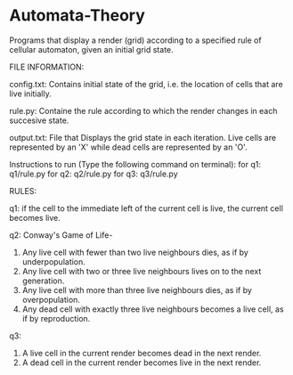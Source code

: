 # Automata-Theory
Programs that display a render (grid) according to a specified rule of cellular automaton, given an initial grid state.

FILE INFORMATION:

config.txt:  Contains initial state of the grid, i.e. the location of cells that are live initially.

rule.py:     Containe the rule according to which the render changes in each succesive state.

output.txt:  File that Displays the grid state in each iteration. Live cells are represented by an 'X'
             while dead cells are represented by an 'O'.

Instructions to run (Type the following command on terminal):
for q1: q1/rule.py
for q2: q2/rule.py
for q3: q3/rule.py

RULES:

q1: if the cell to the immediate left of the current cell is live, the current cell becomes live.

q2: Conway's Game of Life-
   1. Any live cell with fewer than two live neighbours dies, as if by underpopulation.
   2. Any live cell with two or three live neighbours lives on to the next generation.
   3. Any live cell with more than three live neighbours dies, as if by overpopulation.
   4. Any dead cell with exactly three live neighbours becomes a live cell, as if by reproduction.
   
q3: 
  1. A live cell in the current render becomes dead in the next render.
  2. A dead cell in the current render becomes live in the next render.

